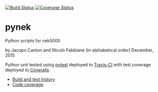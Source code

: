 [![Build Status](https://travis-ci.org/jcanton/pynek.svg?branch=master)](https://travis-ci.org/jcanton/pynek/builds)
[![Coverage Status](https://coveralls.io/repos/github/jcanton/pynek/badge.svg?branch=master)](https://coveralls.io/github/jcanton/pynek?branch=master)


# pynek

Python scripts for nek5000

by Jacopo Canton and Nicolò Fabbiane (in alphabetical order)
December, 2015

Python unit tested using [pytest](http://pytest.org) deployed to
[Travis-CI](https://travis-ci.org/jcanton/pynek/builds) with test coverage
deployed to [Coveralls](https://coveralls.io/r/jcanton/pynek).

- [Build and test history](https://travis-ci.org/jcanton/pynek/builds)
- [Code coverage](https://coveralls.io/r/jcanton/pynek)
